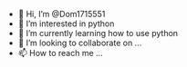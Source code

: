 - 👋 Hi, I’m @Dom1715551
- 👀 I’m interested in python
- 🌱 I’m currently learning how to use python
- 💞️ I’m looking to collaborate on ...
- 📫 How to reach me ...

<!---
Dom171551/Dom171551 is a ✨ special ✨ repository because its `README.md` (this file) appears on your GitHub profile.
You can click the Preview link to take a look at your changes.
--->
